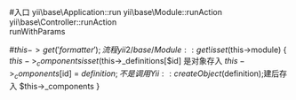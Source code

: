 #入口
 yii\base\Application::run
 yii\base\Module::runAction
 yii\base\Controller::runAction  
    runWithParams
    
    
    
#$this->get('formatter');流程
yii2/base/Module::get
     !isset($this->module) {
       $this->_components
        isset($this->_definitions[$id] 是对象存入 $this->_components[$id] = $definition;
        不是调用 Yii::createObject($definition);建后存入 $this->_components
     }